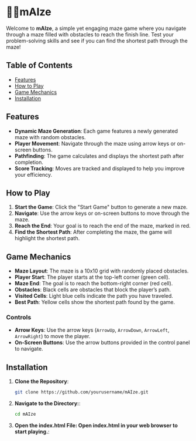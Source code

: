 # 🌽📍mAIze

Welcome to **mAIze**, a simple yet engaging maze game where you navigate through a maze filled with obstacles to reach the finish line. Test your problem-solving skills and see if you can find the shortest path through the maze!

## Table of Contents

- [Features](#features)
- [How to Play](#how-to-play)
- [Game Mechanics](#game-mechanics)
- [Installation](#installation)

## Features

- **Dynamic Maze Generation**: Each game features a newly generated maze with random obstacles.
- **Player Movement**: Navigate through the maze using arrow keys or on-screen buttons.
- **Pathfinding**: The game calculates and displays the shortest path after completion.
- **Score Tracking**: Moves are tracked and displayed to help you improve your efficiency.

## How to Play

1. **Start the Game**: Click the "Start Game" button to generate a new maze.
2. **Navigate**: Use the arrow keys or on-screen buttons to move through the maze.
3. **Reach the End**: Your goal is to reach the end of the maze, marked in red.
4. **Find the Shortest Path**: After completing the maze, the game will highlight the shortest path.

## Game Mechanics

- **Maze Layout**: The maze is a 10x10 grid with randomly placed obstacles.
- **Player Start**: The player starts at the top-left corner (green cell).
- **Maze End**: The goal is to reach the bottom-right corner (red cell).
- **Obstacles**: Black cells are obstacles that block the player’s path.
- **Visited Cells**: Light blue cells indicate the path you have traveled.
- **Best Path**: Yellow cells show the shortest path found by the game.

### Controls

- **Arrow Keys**: Use the arrow keys (`ArrowUp`, `ArrowDown`, `ArrowLeft`, `ArrowRight`) to move the player.
- **On-Screen Buttons**: Use the arrow buttons provided in the control panel to navigate.

## Installation

1. **Clone the Repository**:
   ```bash
   git clone https://github.com/yourusername/mAIze.git

2. **Navigate to the Directory:**:
   ```bash
   cd mAIze


3. **Open the index.html File: Open index.html in your web browser to start playing.**:

   
